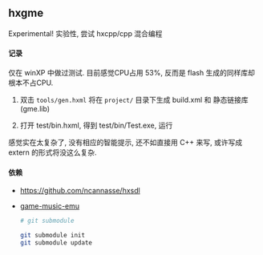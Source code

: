 hxgme
-----

Experimental! 实验性, 尝试 hxcpp/cpp 混合编程

#### 记录

仅在 winXP 中做过测试. 目前感觉CPU占用 53%, 反而是 flash 生成的同样库却根本不占CPU.

 1. 双击 `tools/gen.hxml` 将在 `project/` 目录下生成 build.xml 和 静态链接库(gme.lib)
 
 2. 打开 test/bin.hxml, 得到 test/bin/Test.exe, 运行

感觉实在太复杂了, 没有相应的智能提示, 还不如直接用 C++ 来写, 或许写成 extern 的形式将没这么复杂.

#### 依赖

 * https://github.com/ncannasse/hxsdl

 * [game-music-emu](http://www.slack.net/~ant/libs/audio.html#Game_Music_Emu)
 
	```bash
	# git submodule

	git submodule init
	git submodule update
	```
